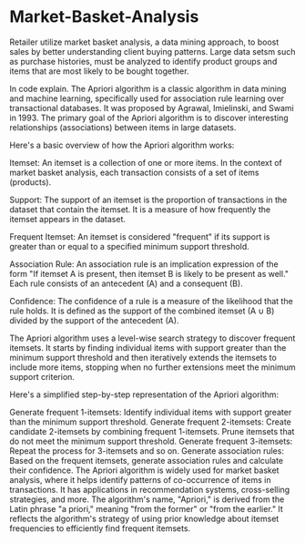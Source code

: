 # Market-Basket-Analysis
Retailer utilize market basket analysis, a data mining approach, to boost sales by better understanding client buying patterns. 
Large data setsm such as purchase histories, must be analyzed to identify product groups and items that are most likely to be bought together.

In code explain. 
The Apriori algorithm is a classic algorithm in data mining and machine learning, specifically used for association rule learning over transactional databases. It was proposed by Agrawal, Imielinski, and Swami in 1993. The primary goal of the Apriori algorithm is to discover interesting relationships (associations) between items in large datasets.

Here's a basic overview of how the Apriori algorithm works:

Itemset: An itemset is a collection of one or more items. In the context of market basket analysis, each transaction consists of a set of items (products).

Support: The support of an itemset is the proportion of transactions in the dataset that contain the itemset. It is a measure of how frequently the itemset appears in the dataset.

Frequent Itemset: An itemset is considered "frequent" if its support is greater than or equal to a specified minimum support threshold.

Association Rule: An association rule is an implication expression of the form "If itemset A is present, then itemset B is likely to be present as well." Each rule consists of an antecedent (A) and a consequent (B).

Confidence: The confidence of a rule is a measure of the likelihood that the rule holds. It is defined as the support of the combined itemset (A ∪ B) divided by the support of the antecedent (A).

The Apriori algorithm uses a level-wise search strategy to discover frequent itemsets. It starts by finding individual items with support greater than the minimum support threshold and then iteratively extends the itemsets to include more items, stopping when no further extensions meet the minimum support criterion.

Here's a simplified step-by-step representation of the Apriori algorithm:

Generate frequent 1-itemsets: Identify individual items with support greater than the minimum support threshold.
Generate frequent 2-itemsets: Create candidate 2-itemsets by combining frequent 1-itemsets. Prune itemsets that do not meet the minimum support threshold.
Generate frequent 3-itemsets: Repeat the process for 3-itemsets and so on.
Generate association rules: Based on the frequent itemsets, generate association rules and calculate their confidence.
The Apriori algorithm is widely used for market basket analysis, where it helps identify patterns of co-occurrence of items in transactions. It has applications in recommendation systems, cross-selling strategies, and more. The algorithm's name, "Apriori," is derived from the Latin phrase "a priori," meaning "from the former" or "from the earlier." It reflects the algorithm's strategy of using prior knowledge about itemset frequencies to efficiently find frequent itemsets.
